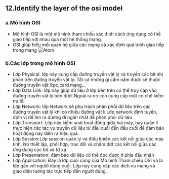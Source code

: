 ## 12.Identify the layer of the osi model ##
### **a.Mô hình OSI** ###
- Mô hình OSI là một  mô hình tham chiếu xác định cách ứng dụng có thể giao tiếp với nhau qua một hệ thống mạng.
- OSI  giúp hiểu mối quan hệ giữa các mạng và xác định quá trình giao tiếp trong mạng
 ![Atom](https://techvccloud.mediacdn.vn/2018/9/14/photo-1-15368989749951226056584.jpg)
### **b.Các lớp trong mô hình OSI** ###
- Lớp Physical: lớp này cung cấp đường truyền vật lý và truyền các bit nhị phân trên đường truyền vật lý. Tất cả những gì cầm nắm được sẽ thuộc đường truyền vật lí:pc,card mạng...
- Lớp Data Link: lớp này giúp dữ liệu ở lớp bên trên có thể truy cập vào đường truyền vật lý bên dưới.Ngoài ra nó còn cung cấp một cơ chế kiểm tra lỗi
- Lớp Network: lớp Network sẽ phụ trách phân phối dữ liệu trên các đường truyền vật lý khi có nhiều đường vật lí.Lớp network định tuyến, định vị để tìm ra đường đi ngắn nhất để phân phối dữ liệu 
- Lớp Transport: Lớp này kiểm soát hoạt động giữa hai máy, hay quản lí thực hiện các tác vụ truyền dữ liệu từ đầu cuối đến đầu cuối để đảm bảo hoạt động này diễn ra hiệu quả.
- Lớp Session:Lớp session quản lý và điều khiển các kết nối giữa các máy tính. Nó thiết lập, phối hợp, trao đổi và chấm dứt các kết nối giữa các ứng dụng cục bộ và từ xa.
- Lớp Presentation: đảm bảo dữ liệu có thể đọc được ở phía đầu nhận
- Lớp Application: Đây là lớp cuối cùng của Mô hình Tham chiếu OSI và là lớp gần với người dùng cuối. Lớp này cung cấp các dịch vụ mạng và giao diện tương tác trực tiếp đến người dùng. 